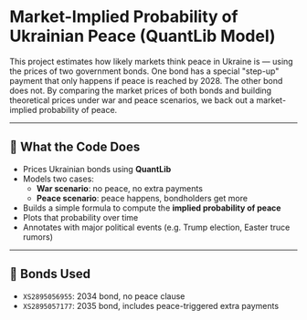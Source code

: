# Market-Implied Probability of Ukrainian Peace (QuantLib Model)

This project estimates how likely markets think peace in Ukraine is — using the prices of two government bonds. One bond has a special "step-up" payment that only happens if peace is reached by 2028. The other bond does not.
By comparing the market prices of both bonds and building theoretical prices under war and peace scenarios, we back out a market-implied probability of peace.

---

## 🔧 What the Code Does

- Prices Ukrainian bonds using **QuantLib**
- Models two cases:
  - **War scenario**: no peace, no extra payments
  - **Peace scenario**: peace happens, bondholders get more
- Builds a simple formula to compute the **implied probability of peace**
- Plots that probability over time
- Annotates with major political events (e.g. Trump election, Easter truce rumors)

---

## 📄 Bonds Used

- `XS2895056955`: 2034 bond, no peace clause
- `XS2895057177`: 2035 bond, includes peace-triggered extra payments
